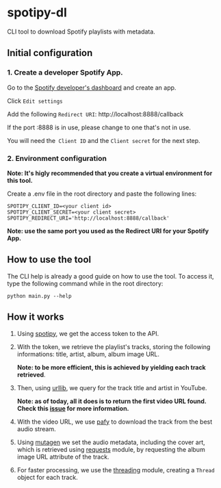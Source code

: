 # spotipy-dl

CLI tool to download Spotify playlists with metadata.

## Initial configuration
### 1. Create a developer Spotify App.
Go to the [Spotify developer's dashboard](https://developer.spotify.com/dashboard/applications)
and create an app.

Click `Edit settings`

Add the following `Redirect URI`: http://localhost:8888/callback

If the port :8888 is in use, please change to one that's not in use.

You will need the` Client ID` and the `Client secret` for the next step.

### 2. Environment configuration
**Note: It's higly recommended that you create a virtual environment for this
tool.**

Create a .env file in the root directory and paste the following lines:
```
SPOTIPY_CLIENT_ID=<your client id>
SPOTIPY_CLIENT_SECRET=<your client secret>
SPOTIPY_REDIRECT_URI='http://localhost:8888/callback'
```
**Note: use the same port you used as the Redirect URI for your Spotify App.**

## How to use the tool
The CLI help is already a good guide on how to use the tool.
To access it, type the following command while in the root directory:
```
python main.py --help
```

## How it works
1. Using [spotipy](https://github.com/plamere/spotipy), we get the access token to the API.

2. With the token, we retrieve the playlist's tracks, storing the following informations:
    title, artist, album, album image URL.

    **Note: to be more efficient, this is achieved by yielding each track retrieved**.

3. Then, using [urllib](https://docs.python.org/3/library/urllib.request.html#urllib.request.urlopen),
    we query for the track title and artist in YouTube.
    
    **Note: as of today, all it does is to return the first video URL found. Check this 
    [issue](https://github.com/demetrius-mp/spotify-downloader/issues/1) for more information.**

4. With the video URL, we use [pafy](https://github.com/mps-youtube/pafy) to download the track from the best audio stream.

5. Using [mutagen](https://github.com/quodlibet/mutagen) we set the audio metadata, including the cover art,
which is retrieved using [requests](https://docs.python-requests.org/en/latest/) module, 
by requesting the album image URL attribute of the track.

6. For faster processing, we use the 
[threading](https://docs.python.org/3/library/threading.html#threading.Thread) module, creating a `Thread`
object for each track.

